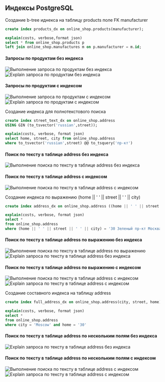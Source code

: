 ## Индексы PostgreSQL

Создание b-tree иднекса на таблицу products поле FK manufacturer
```sql
create index products_dx on online_shop.products(manufacturer);

explain(costs, verbose,format json)
select * from online_shop.products p
left join online_shop.manufactures m on p.manufacturer = m.id;
```
#### Запросы по продуктам без индекса
![Выполнение запроса по продуктам без индекса](../resources/products.png)
![Explain запроса по продуктам без индекса](../resources/explain_products.png)
#### Запросы по продуктам с индексом 
![Выполнение запроса по продуктам с индексом](../resources/products_dx.png)
![Explain запроса по продуктам с индексом](../resources/explain_products_dx.png)

Создание индекса для полнотекстового поиска
```sql
create index street_text_dx on online_shop.address
USING GIN (to_tsvector('russian',street));

explain(costs, verbose, format json)
select home, street, city from online_shop.address 
where to_tsvector('russian',street) @@ to_tsquery('пр-кт')  
```

#### Поиск по тексту в таблице address без индекса 
![Выполнение поиска по тексту в таблице address без индекса](../resources/fulltext_search.png)
#### Поиск по тексту в таблице address с индексом
![Выполнение поиска по тексту в таблице address с индексом](../resources/fulltext_search_dx.png)


Создание индекса по выражению (home || ' ' || street || ' ' || city)
```sql
create index address_dx on online_shop.address ((home || ' ' || street || ' ' || city));

explain(costs, verbose, format json)
select *
from online_shop.address
where (home || ' ' || street || ' ' || city) = '30 Зеленый пр-кт Москва';
```

#### Поиск по тексту в таблице address по выражению без индекса
![Выполнение поиска по тексту в таблице address по выражению](../resources/search_by_func.png)
![Explain запроса по тексту в таблице address без индекса](../resources/explain_search_by_func.png)
#### Поиск по тексту в таблице address по выражению c индексом
![Выполнение поиска по тексту в таблице address с индексом](../resources/address_dx.png)
![Explain запроса по тексту в таблице address с индексом](../resources/explain_address_dx.png)

Создание составного индекса на таблицу address
```sql
create index full_address_dx on online_shop.address(city, street, home);

explain(costs, verbose, format json)
select *
from online_shop.address
where city = 'Moscow' and home = '30' 
```

#### Поиск по тексту в таблице address по нескольким полям без индекса
![Explain запроса по тексту в таблице address без индекса](../resources/address_composite.png)
#### Поиск по тексту в таблице address по нескольким полям c индексом
![Выполнение поиска по тексту в таблице address с индексом](../resources/address_dx.png)
![Explain запроса по тексту в таблице address с индексом](../resources/explain_address_dx.png)